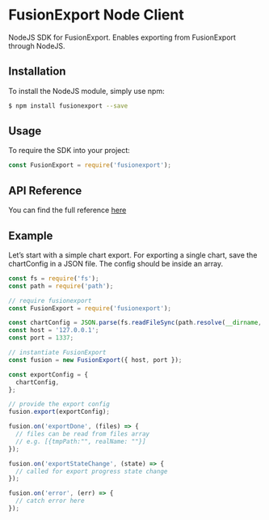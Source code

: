 # FusionExport Node Client

NodeJS SDK for FusionExport. Enables exporting from FusionExport through NodeJS.

## Installation
To install the NodeJS module, simply use npm:

```bash
$ npm install fusionexport --save
```


## Usage

To require the SDK into your project:

```js
const FusionExport = require('fusionexport');
```
## API Reference

You can find the full reference [here](https://www.fusioncharts.com/dev/exporting-charts/using-fusionexport/sdk-api-reference/nodejs.html)

## Example
Let’s start with a simple chart export. For exporting a single chart, save the chartConfig in a JSON file. The config should be inside an array.
```js
const fs = require('fs');
const path = require('path');

// require fusionexport
const FusionExport = require('fusionexport');

const chartConfig = JSON.parse(fs.readFileSync(path.resolve(__dirname, 'chart-config-file.json')).toString());
const host = '127.0.0.1';
const port = 1337;

// instantiate FusionExport
const fusion = new FusionExport({ host, port });

const exportConfig = {
  chartConfig,
};

// provide the export config
fusion.export(exportConfig);

fusion.on('exportDone', (files) => {
  // files can be read from files array
  // e.g. [{tmpPath:"", realName: ""}]
});

fusion.on('exportStateChange', (state) => {
  // called for export progress state change
});

fusion.on('error', (err) => {
  // catch error here
});
```

